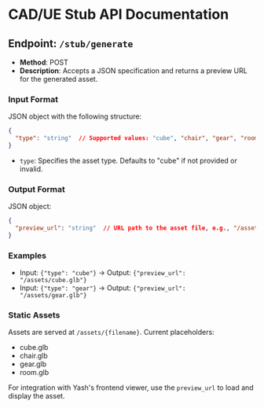 # CAD/UE Stub API Documentation

## Endpoint: `/stub/generate`
- **Method**: POST
- **Description**: Accepts a JSON specification and returns a preview URL for the generated asset.

### Input Format
JSON object with the following structure:
```json
{
  "type": "string"  // Supported values: "cube", "chair", "gear", "room"
}
```
- `type`: Specifies the asset type. Defaults to "cube" if not provided or invalid.

### Output Format
JSON object:
```json
{
  "preview_url": "string"  // URL path to the asset file, e.g., "/assets/cube.glb"
}
```

### Examples
- Input: `{"type": "cube"}` → Output: `{"preview_url": "/assets/cube.glb"}`
- Input: `{"type": "gear"}` → Output: `{"preview_url": "/assets/gear.glb"}`

### Static Assets
Assets are served at `/assets/{filename}`. Current placeholders:
- cube.glb
- chair.glb
- gear.glb
- room.glb

For integration with Yash's frontend viewer, use the `preview_url` to load and display the asset.